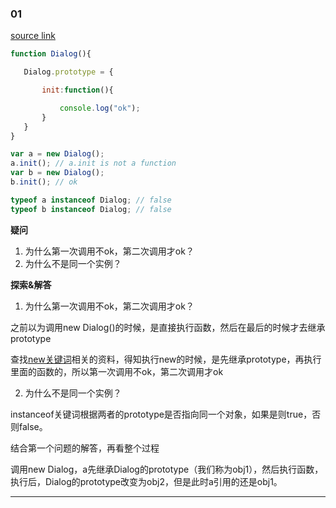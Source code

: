 ### 01

[source link](http://blogread.cn/it/article/7908)

```javascript
function Dialog(){        

   Dialog.prototype = {        

       init:function(){

           console.log("ok");
       }
   }
}

var a = new Dialog();
a.init(); // a.init is not a function
var b = new Dialog();
b.init(); // ok

typeof a instanceof Dialog; // false
typeof b instanceof Dialog; // false
```

**疑问**
1. 为什么第一次调用不ok，第二次调用才ok？
1. 为什么不是同一个实例？

**探索&解答**
1. 为什么第一次调用不ok，第二次调用才ok？

之前以为调用new Dialog()的时候，是直接执行函数，然后在最后的时候才去继承prototype

查找[new关键词](https://developer.mozilla.org/zh-CN/docs/Web/JavaScript/Reference/Operators/new)相关的资料，得知执行new的时候，是先继承prototype，再执行里面的函数的，所以第一次调用不ok，第二次调用才ok

2. 为什么不是同一个实例？

instanceof关键词根据两者的prototype是否指向同一个对象，如果是则true，否则false。

结合第一个问题的解答，再看整个过程

调用new Dialog，a先继承Dialog的prototype（我们称为obj1），然后执行函数，执行后，Dialog的prototype改变为obj2，但是此时a引用的还是obj1。

---



